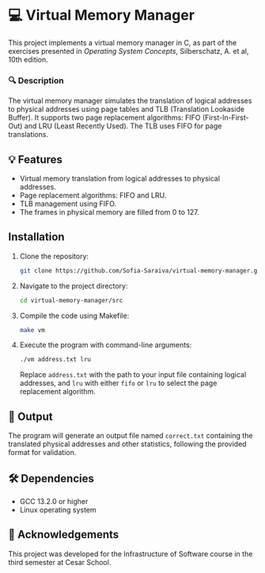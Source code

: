 # 💻 Virtual Memory Manager

This project implements a virtual memory manager in C, as part of the exercises presented in *Operating System Concepts*, Silberschatz, A. et al, 10th edition.

### 🔍 Description

The virtual memory manager simulates the translation of logical addresses to physical addresses using page tables and TLB (Translation Lookaside Buffer). It supports two page replacement algorithms: FIFO (First-In-First-Out) and LRU (Least Recently Used). The TLB uses FIFO for page translations.

## 💡 Features
- Virtual memory translation from logical addresses to physical addresses.
- Page replacement algorithms: FIFO and LRU.
- TLB management using FIFO.
- The frames in physical memory are filled from 0 to 127.

## Installation

1. Clone the repository:

    ```bash
    git clone https://github.com/Sofia-Saraiva/virtual-memory-manager.git
    ```

2. Navigate to the project directory:

    ```bash
    cd virtual-memory-manager/src
    ```

3. Compile the code using Makefile:

    ```bash
    make vm
    ```

4. Execute the program with command-line arguments:

    ```bash
    ./vm address.txt lru
    ```

    Replace `address.txt` with the path to your input file containing logical addresses, and `lru` with either `fifo` or `lru` to select the page replacement algorithm.

## 📄 Output

The program will generate an output file named `correct.txt` containing the translated physical addresses and other statistics, following the provided format for validation.

## 🛠️ Dependencies 

- GCC 13.2.0 or higher
- Linux operating system

## 👏 Acknowledgements

This project was developed for the Infrastructure of Software course in the third semester at Cesar School.
